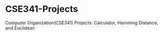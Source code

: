 # CSE341-Projects
Computer Organization(CSE341) Projects: Calculator, Hamming Distance, and Euclidean
